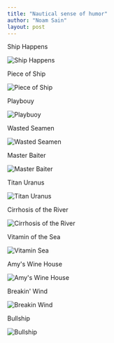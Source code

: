 ```yaml
---
title: "Nautical sense of humor"
author: "Noam Sain"
layout: post
---
```


Ship Happens

![Ship Happens](/assets/2022/2022-10-boats-1.jpg "Ship Happens")

Piece of Ship

![Piece of Ship](/assets/2022/2022-10-boats-2.jpg "Piece of Ship")

Playbouy

![Playbuoy](/assets/2022/2022-10-boats-3.jpg "Playbuoy")

Wasted Seamen

![Wasted Seamen](/assets/2022/2022-10-boats-4.jpg "Wasted Seamen")

Master Baiter

![Master Baiter](/assets/2022/2022-10-boats-5.jpg "Master Baiter")

Titan Uranus

![Titan Uranus](/assets/2022/2022-10-boats-6.jpg "Titan Uranus")

Cirrhosis of the River

![Cirrhosis of the River](/assets/2022/2022-10-boats-7.jpg "Cirrhosis of the River")

Vitamin of the Sea

![Vitamin Sea](/assets/2022/2022-10-boats-8.jpg "Vitamin Sea")

Amy's Wine House

![Amy's Wine House](/assets/2022/2022-10-boats-9.jpg "Amy's Wine House")

Breakin' Wind

![Breakin Wind](/assets/2022/2022-10-boats-10.jpg "Breakin Wind")

Bullship

![Bullship](/assets/2022/2022-10-boats.jpg "Bullship")
